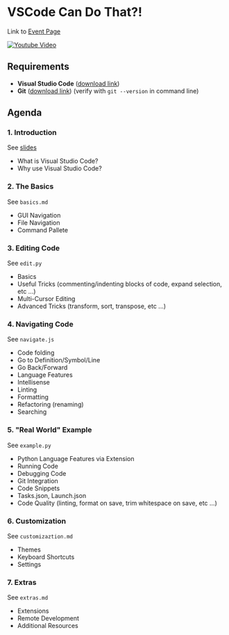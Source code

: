 # VSCode Can Do That?!
Link to [Event Page](https://dsc.community.dev/events/details/developer-student-clubs-mcmaster-university-presents-vscode-can-do-that/#/)

[![Youtube Video](https://img.youtube.com/vi/kCl_o11n0bs/0.jpg)](https://www.youtube.com/watch?v=kCl_o11n0bs)

## Requirements

- **Visual Studio Code** ([download link](https://code.visualstudio.com/download))
- **Git** ([download link](https://git-scm.com/downloads)) (verify with `git --version` in command line)

## Agenda

### 1. Introduction

See [slides](https://docs.google.com/presentation/d/1Wt3m39Y-wtVvmRlMijjDtupBQq-iCZ3m1X7hAcxycK0/edit?usp=sharing)

- What is Visual Studio Code?
- Why use Visual Studio Code?

### 2. The Basics

See `basics.md`

- GUI Navigation
- File Navigation
- Command Pallete

### 3. Editing Code

See `edit.py`

- Basics
- Useful Tricks (commenting/indenting blocks of code, expand selection, etc ...)
- Multi-Cursor Editing
- Advanced Tricks (transform, sort, transpose, etc ...)

### 4. Navigating Code

See `navigate.js`

- Code folding
- Go to Definition/Symbol/Line
- Go Back/Forward
- Language Features
- Intellisense
- Linting
- Formatting
- Refactoring (renaming)
- Searching

### 5. "Real World" Example

See `example.py`

- Python Language Features via Extension
- Running Code
- Debugging Code
- Git Integration
- Code Snippets
- Tasks.json, Launch.json
- Code Quality (linting, format on save, trim whitespace on save, etc ...)

### 6. Customization

See `customizaztion.md`

-  Themes
-  Keyboard Shortcuts
-  Settings

### 7. Extras

See `extras.md`

- Extensions
- Remote Development
- Additional Resources
